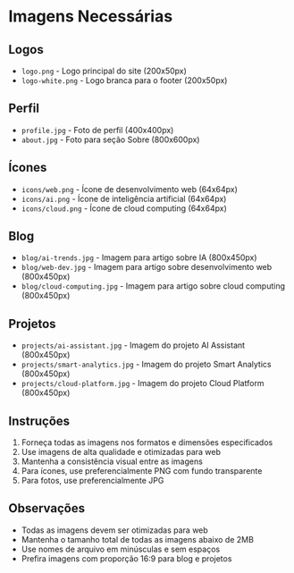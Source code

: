 # Imagens Necessárias

## Logos
- `logo.png` - Logo principal do site (200x50px)
- `logo-white.png` - Logo branca para o footer (200x50px)

## Perfil
- `profile.jpg` - Foto de perfil (400x400px)
- `about.jpg` - Foto para seção Sobre (800x600px)

## Ícones
- `icons/web.png` - Ícone de desenvolvimento web (64x64px)
- `icons/ai.png` - Ícone de inteligência artificial (64x64px)
- `icons/cloud.png` - Ícone de cloud computing (64x64px)

## Blog
- `blog/ai-trends.jpg` - Imagem para artigo sobre IA (800x450px)
- `blog/web-dev.jpg` - Imagem para artigo sobre desenvolvimento web (800x450px)
- `blog/cloud-computing.jpg` - Imagem para artigo sobre cloud computing (800x450px)

## Projetos
- `projects/ai-assistant.jpg` - Imagem do projeto AI Assistant (800x450px)
- `projects/smart-analytics.jpg` - Imagem do projeto Smart Analytics (800x450px)
- `projects/cloud-platform.jpg` - Imagem do projeto Cloud Platform (800x450px)

## Instruções
1. Forneça todas as imagens nos formatos e dimensões especificados
2. Use imagens de alta qualidade e otimizadas para web
3. Mantenha a consistência visual entre as imagens
4. Para ícones, use preferencialmente PNG com fundo transparente
5. Para fotos, use preferencialmente JPG

## Observações
- Todas as imagens devem ser otimizadas para web
- Mantenha o tamanho total de todas as imagens abaixo de 2MB
- Use nomes de arquivo em minúsculas e sem espaços
- Prefira imagens com proporção 16:9 para blog e projetos 